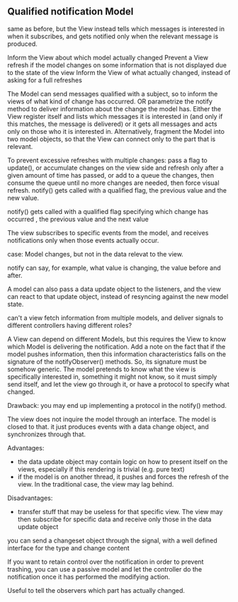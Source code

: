 Qualified notification Model
----------------------------

same as before, but the View instead tells which messages is interested in
when it subscribes, and gets notified only when the relevant message is produced.

Inform the View about which model actually changed Prevent a View refresh if
the model changes on some information that is not displayed due to the state of
the view Inform the View of what actually changed, instead of asking for a full
refreshes


The Model can send messages qualified with a subject, so to inform the views of
what kind of change has occurred. OR parametrize the notify method to deliver
information about the change the model has.  Either the View register itself
and lists which messages it is interested in (and only if this matches, the
message is delivered) or it gets all messages and acts only on those who it is
interested in. Alternatively, fragment the Model into two model objects, so
that the View can connect only to the part that is relevant.

To prevent excessive refreshes with multiple changes: pass a flag to update(),
or accumulate changes on the view side and refresh only after a given amount of
time has passed, or add to a queue the changes, then consume the queue until no
more changes are needed, then force visual refresh.  notify() gets called with
a qualified flag, the previous value and the new value.

notify() gets called with a qualified flag specifying which change has occurred
, the previous value and the next value

The view subscribes to specific events from the model, and 
receives notifications only when those events actually occur.

case: Model changes, but not in the data relevat to the view.

notify can say, for example, what value is changing, the value before and after.

A model can also pass a data update object to the listeners, and the view can react
to that update object, instead of resyncing against the new model state.

can't a view fetch information from multiple models, and deliver signals to different controllers having different roles?

A View can depend on different Models, but this requires the View to know which Model is delivering the notification.
Add a note on the fact that if the model pushes information, then this information characteristics falls on the signature of the notifyObserver() methods. So, its signature must be somehow generic. The model pretends to know what the view is specifically interested in, something it might not know, so it must simply send itself, and let the view go through it, or have a protocol to specify what changed.

Drawback: you may end up implementing a protocol in the notify() method.

The view does not inquire the model through an interface.
The model is closed to that. it just produces events with
a data change object, and synchronizes through that.

Advantages: 
 - the data update object may contain logic on how to present itself on the views, especially if this rendering is trivial (e.g. pure text)
 - if the model is on another thread, it pushes and forces the refresh of the view. In the traditional case, the view may lag behind.

Disadvantages:
 - transfer stuff that may be useless for that specific view. The view may then subscribe for specific data and receive only those in the data update object



you can send a changeset object through the signal, with a well defined interface
for the type and change content


If you want to retain control over the notification in order to 
prevent trashing, you can use a passive model and let the controller do the notification
once it has performed the modifying action.

Useful to tell the observers which part has actually changed.
